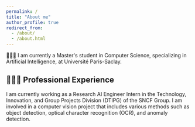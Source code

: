 ```yaml
---
permalink: /
title: "About me"
author_profile: true
redirect_from:
  - /about/
  - /about.html
---
```


👩🏼‍💻 I am currently a Master's student in Computer Science, specializing in Artificial Intelligence, at Université Paris-Saclay.

<!-- 🔬 My research interests are  -->

## 🕵🏼‍♀️ Professional Experience

I am currently working as a Research AI Engineer Intern in the Technology, Innovation, and Group Projects Division (DTIPG) of the SNCF Group. I am involved in a computer vision project that includes various methods such as object detection, optical character recognition (OCR), and anomaly detection.
